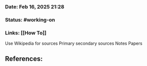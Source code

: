 ### Date: Feb 16, 2025 21:28

### Status: #working-on 

### Links: [[How To]]

Use Wikipedia for sources
Primary secondary sources
Notes
Papers

## References: